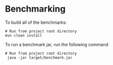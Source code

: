 Benchmarking
============



To build all of the benchmarks:
```
# Run from project root directory
mvn clean install
```


To run a benchmark jar, run the following command
```
# Run from project root directory
 java -jar target/benchmark.jar
```

